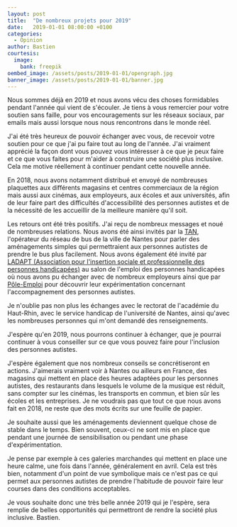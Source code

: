 ```yaml
---
layout: post
title:  "De nombreux projets pour 2019"
date:   2019-01-01 08:00:00 +0100
categories:
  - Opinion
author: Bastien
courtesis:
  image:
    bank: freepik
oembed_image: /assets/posts/2019-01-01/opengraph.jpg
banner_image: /assets/posts/2019-01-01/banner.jpg
---
```


Nous sommes déjà en 2019 et nous avons vécu des choses formidables pendant l'année qui vient de s'écouler.
Je tiens à vous remercier pour votre soutien sans faille, pour vos encouragements sur les réseaux 
sociaux, par emails mais aussi lorsque nous nous rencontrons dans le monde réel.

J'ai été très heureux de pouvoir échanger avec vous, de recevoir votre soutien pour ce que j'ai pu faire tout au long de l'année.
J'ai vraiment apprécié la façon dont vous pouvez vous intéresser à ce que je peux faire et ce que vous faites pour m'aider
à construire une société plus inclusive. Cela me motive réellement à continuer pendant cette nouvelle année.

En 2018, nous avons notamment distribué et envoyé de nombreuses plaquettes 
aux différents magasins et centres commerciaux de la région mais aussi aux cinémas, aux 
employeurs, aux écoles et aux universités, afin de leur faire part des difficultés 
d'accessibilité des personnes autistes et de la nécessité 
de les accueillir de la meilleure manière qu'il soit.

Les retours ont été très positifs. J'ai reçu de nombreux messages et noué de nombreuses relations. 
Nous avons été ainsi invités par la <a href="http://www.tan.fr/">TAN</a>, l'opérateur du réseau de bus de la ville de 
Nantes pour parler des aménagements simples qui permettraient aux personnes autistes de 
prendre le bus plus facilement.
Nous avons également été invité par <a href="http://www.ladapt.net/">LADAPT (Association pour l'insertion sociale et professionnelle des personnes handicapées)</a> au salon de l'emploi 
des personnes handicapées où nous avons pu échanger avec de nombreux employeurs ainsi que par 
<a href="http://www.pole-emploi.fr">Pôle-Emploi</a> pour découvrir leur expérimentation concernant l'accompagnement des 
personnes autistes.

Je n'oublie pas non plus les échanges avec le rectorat de l'académie du Haut-Rhin, 
avec le service handicap de l'université de Nantes, ainsi qu'avec les nombreuses personnes qui m'ont demandé des renseignements.

J'espère qu'en 2019, nous pourrons continuer à échanger, que je pourrai continuer à
vous conseiller sur ce que vous pouvez faire pour l'inclusion des personnes autistes.

J'espère également que nos nombreux conseils se concrétiseront en actions.
J'aimerais vraiment voir à Nantes ou ailleurs en France,  des magasins qui mettent en place des heures adaptées pour les personnes autistes, des restaurants dans lesquels le volume de 
la  musique est réduit, sans compter sur les cinémas, les transports en commun, et bien sûr les écoles et les entreprises.
Je ne voudrais pas que tout ce que nous avons fait en 2018, ne reste que des mots écrits sur une feuille de papier.

Je souhaite aussi que les aménagements deviennent quelque chose de stable dans le temps.
Bien souvent, ceux-ci ne sont mis en place que pendant une journée de sensibilisation ou pendant une phase d'expérimentation.
<!--
Il me semble important, si nous voulons avancer que la mise en place d'aménagements, ceux-ci doivent devenir 
-->
Je pense par exemple à ces galeries marchandes qui mettent en place une heure calme, une fois dans l'année, généralement en avril.
Cela est très bien, notamment d'un point de vue symbolique mais ce n'est pas ce qui permet aux personnes autistes de prendre l'habitude de pouvoir faire leur courses dans des conditions 
acceptables.


Je vous souhaite donc une très belle année 2019 qui je l'espère, sera remplie de belles opportunités qui permettront de rendre la société plus inclusive.
Bastien.

